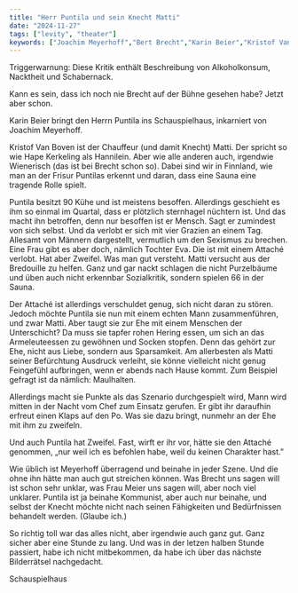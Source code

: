 ```yaml
---
title: "Herr Puntila und sein Knecht Matti"
date: "2024-11-27"
tags: ["levity", "theater"]
keywords: ["Joachim Meyerhoff","Bert Brecht","Karin Beier","Kristof Van Boven"]
---
```

Triggerwarnung: Diese Kritik enthält Beschreibung von Alkoholkonsum, Nacktheit und Schabernack.

Kann es sein, dass ich noch nie Brecht auf der Bühne gesehen habe? Jetzt aber schon.

Karin Beier bringt den Herrn Puntila ins Schauspielhaus, inkarniert von Joachim Meyerhoff. 

Kristof Van Boven ist der Chauffeur (und damit Knecht) Matti. Der spricht so wie Hape Kerkeling als Hannilein. Aber wie alle anderen auch, irgendwie Wienerisch (das ist bei Brecht schon so). Dabei sind wir in Finnland, wie man an der Frisur Puntilas erkennt und daran, dass eine Sauna eine tragende Rolle spielt.

Puntila besitzt 90 Kühe und ist meistens besoffen. Allerdings geschieht es ihm so einmal im Quartal, dass er plötzlich sternhagel nüchtern ist. Und das macht ihn betroffen, denn nur besoffen ist er Mensch. Sagt er zumindest von sich selbst. Und da verlobt er sich mit vier Grazien an einem Tag. Allesamt von Männern dargestellt, vermutlich um den Sexismus zu brechen. Eine Frau gibt es aber doch, nämlich Tochter Eva. Die ist mit einem Attaché verlobt. Hat aber Zweifel. Was man gut versteht. Matti versucht aus der Bredouille zu helfen. Ganz und gar nackt schlagen die nicht Purzelbäume und üben auch nicht erkennbar Sozialkritik, sondern spielen 66 in der Sauna.

Der Attaché ist allerdings verschuldet genug, sich nicht daran zu stören. Jedoch möchte Puntila sie nun mit einem echten Mann zusammenführen, und zwar Matti. Aber taugt sie zur Ehe mit einem Menschen der Unterschicht? Da muss sie tapfer rohen Hering essen, um sich an das Armeleuteessen zu gewöhnen und Socken stopfen. Denn das gehört zur Ehe, nicht aus Liebe, sondern aus Sparsamkeit. Am allerbesten als Matti seiner Befürchtung Ausdruck verleiht, sie könne vielleicht nicht genug Feingefühl aufbringen, wenn er abends nach Hause kommt. Zum Beispiel gefragt ist da nämlich: Maulhalten.

Allerdings macht sie Punkte als das Szenario durchgespielt wird, Mann wird mitten in der Nacht vom Chef zum Einsatz gerufen. Er gibt ihr daraufhin erfreut einen Klaps auf den Po. Was sie dazu bringt, nunmehr an der Ehe mit ihm zu zweifeln.

Und auch Puntila hat Zweifel. Fast, wirft er ihr vor, hätte sie den Attaché genommen, „nur weil ich es befohlen habe, weil du keinen Charakter hast.”

Wie üblich ist Meyerhoff überragend und beinahe in jeder Szene. Und die ohne ihn hätte man auch gut streichen können. Was Brecht uns sagen will ist schon sehr unklar, was Frau Meier uns sagen will, aber noch viel unklarer. Puntila ist ja beinahe Kommunist, aber auch nur beinahe, und selbst der Knecht möchte nicht nach seinen Fähigkeiten und Bedürfnissen behandelt werden. (Glaube ich.)

So richtig toll war das alles nicht, aber irgendwie auch ganz gut. Ganz sicher aber eine Stunde zu lang. Und was in der letzen halben Stunde passiert, habe ich nicht mitbekommen, da habe ich über das nächste Bilderrätsel nachgedacht.

Schauspielhaus





